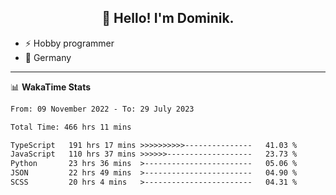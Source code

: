 <h2 align="center">👋 Hello! I'm Dominik.</h2>

- ⚡ Hobby programmer
- 📍 Germany

---
📊 **WakaTime Stats**
<!--START_SECTION:waka-->

```txt
From: 09 November 2022 - To: 29 July 2023

Total Time: 466 hrs 11 mins

TypeScript   191 hrs 17 mins >>>>>>>>>>---------------   41.03 %
JavaScript   110 hrs 37 mins >>>>>>-------------------   23.73 %
Python       23 hrs 36 mins  >------------------------   05.06 %
JSON         22 hrs 49 mins  >------------------------   04.90 %
SCSS         20 hrs 4 mins   >------------------------   04.31 %
```

<!--END_SECTION:waka-->
